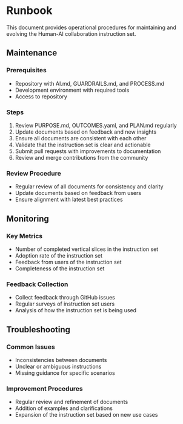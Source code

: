 # Runbook

This document provides operational procedures for maintaining and evolving the Human-AI collaboration instruction set.

## Maintenance

### Prerequisites
- Repository with AI.md, GUARDRAILS.md, and PROCESS.md
- Development environment with required tools
- Access to repository

### Steps
1. Review PURPOSE.md, OUTCOMES.yaml, and PLAN.md regularly
2. Update documents based on feedback and new insights
3. Ensure all documents are consistent with each other
4. Validate that the instruction set is clear and actionable
5. Submit pull requests with improvements to documentation
6. Review and merge contributions from the community

### Review Procedure
- Regular review of all documents for consistency and clarity
- Update documents based on feedback from users
- Ensure alignment with latest best practices

## Monitoring

### Key Metrics
- Number of completed vertical slices in the instruction set
- Adoption rate of the instruction set
- Feedback from users of the instruction set
- Completeness of the instruction set

### Feedback Collection
- Collect feedback through GitHub issues
- Regular surveys of instruction set users
- Analysis of how the instruction set is being used

## Troubleshooting

### Common Issues
- Inconsistencies between documents
- Unclear or ambiguous instructions
- Missing guidance for specific scenarios

### Improvement Procedures
- Regular review and refinement of documents
- Addition of examples and clarifications
- Expansion of the instruction set based on new use cases